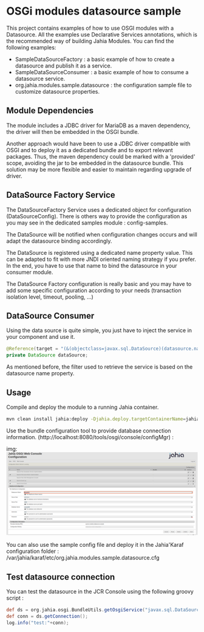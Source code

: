 # OSGi modules datasource sample

This project contains examples of how to use OSGI modules with a Datasource. All the examples use Declarative Services annotations, which is the recommended way of building Jahia Modules. You can find the following examples:

- SampleDataSourceFactory : a basic example of how to create a datasource and publish it as a service.
- SampleDataSourceConsumer : a basic example of how to consume a datasource service.
- org.jahia.modules.sample.datasource : the configuration sample file to customize datasource properties.

## Module Dependencies

The module includes a JDBC driver for MariaDB as a maven dependency, the driver will then be embedded in the OSGI bundle.

Another approach would have been to use a JDBC driver compatible with OSGI and to deploy it as a dedicated bundle and to export relevant packages. 
Thus, the maven dependency could be marked with a 'provided' scope, avoiding the jar to be embedded in the datasource bundle. 
This solution may be more flexible and easier to maintain regarding upgrade of driver.

## DataSource Factory Service

The DataSourceFactory Service uses a dedicated object for configuration (DataSourceConfig). There is others way to provide the configuration as you may see
in the dedicated samples module : config-samples.

The DataSource will be notified when configuration changes occurs and will adapt the datasource binding accordingly.

The DataSource is registered using a dedicated name property value. This can be adapted to fit with more JNDI oriented naming strategy if you prefer.  
In the end, you have to use that name to bind the datasource in your consumer module.

The DataSource Factory configuration is really basic and you may have to add some specific configuration according to your needs (transaction isolation level, 
timeout, pooling, ...)

## DataSource Consumer

Using the data source is quite simple, you just have to inject the service in your component and use it. 

```java
@Reference(target = "(&(objectclass=javax.sql.DataSource)(datasource.name=sampleDS))")
private DataSource dataSource;
```

As mentioned before, the filter used to retrieve the service is based on the datasource name property. 

## Usage

Compile and deploy the module to a running Jahia container.

```bash
mvn clean install jahia:deploy -Djahia.deploy.targetContainerName=jahia
```

Use the bundle configuration tool to provide database connection information. (http://localhost:8080/tools/osgi/console/configMgr) : 

img:![Bundle Configuration](./images/bundle-configuration.png)

You can also use the sample config file and deploy it in the Jahia'Karaf configuration folder : /var/jahia/karaf/etc/org.jahia.modules.sample.datasource.cfg

## Test datasource connection

You can test the datasource in the JCR Console using the following groovy script : 

```groovy
def ds = org.jahia.osgi.BundleUtils.getOsgiService("javax.sql.DataSource","(datasource.name=sampleDS)");
def conn = ds.getConnection();
log.info("test:"+conn);
```

